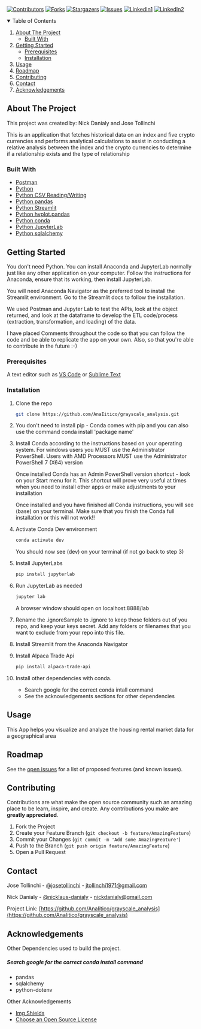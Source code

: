 

<!-- Find and Replace All [repo_name] -->
<!-- Replace [product-screenshot] [product-url] -->
<!-- Other Badgets https://naereen.github.io/badges/ -->
[![Contributors][contributors-shield]][contributors-url]
[![Forks][forks-shield]][forks-url]
[![Stargazers][stars-shield]][stars-url]
[![Issues][issues-shield]][issues-url]
[![LinkedIn1][linkedin-shield1]][linkedin-url1]
[![LinkedIn2][linkedin-shield2]][linkedin-url2]
<!-- [![License][license-shield]][license-url] -->


<!-- TABLE OF CONTENTS -->
<details open="open">
  <summary>Table of Contents</summary>
  <ol>
    <li>
      <a href="#about-the-project">About The Project</a>
      <ul>
        <li><a href="#built-with">Built With</a></li>
      </ul>
    </li>
    <li>
      <a href="#getting-started">Getting Started</a>
      <ul>
        <li><a href="#prerequisites">Prerequisites</a></li>
        <li><a href="#installation">Installation</a></li>
      </ul>
    </li>
    <li><a href="#usage">Usage</a></li>
    <li><a href="#roadmap">Roadmap</a></li>
    <li><a href="#contributing">Contributing</a></li>
	<!-- <li><a href="#license">License</a></li> -->
    <li><a href="#contact">Contact</a></li>
    <li><a href="#acknowledgements">Acknowledgements</a></li>
  </ol>
</details>

<!-- ABOUT THE PROJECT -->
## About The Project

This project was created by: Nick Danialy and Jose Tollinchi

This is an application that fetches historical data on an index and five crypto currencies and performs analytical calculations to assist in conducting a relative analysis between the index and the crypto currencies to determine if a relationship exists and the type of relationship

### Built With

<!-- This section should list any major frameworks that you built your project using. Leave any add-ons/plugins for the acknowledgements section. Here are a few examples. -->

* [Postman](https://www.postman.com/downloads/)
* [Python](https://www.python.org/)
* [Python CSV Reading/Writing](https://docs.python.org/3/library/csv.html)
* [Python pandas](https://pandas.pydata.org/)
* [Python Streamlit](https://streamlit.io/)
* [Python hvplot.pandas](https://hvplot.holoviz.org/index.html)
* [Python conda](https://docs.conda.io/projects/conda/en/latest/user-guide/install/index.html)
* [Python JupyterLab](https://jupyter.org/)
* [Python sqlalchemy](https://www.sqlalchemy.org/)

<!-- GETTING STARTED -->
## Getting Started

<!-- This is an example of how you may give instructions on setting up your project locally. To get a local copy up and running follow these simple example steps. -->
You don't need Python. You can install Anaconda and JupyterLab normally just like any other application on your computer. Follow the instructions for Anaconda, ensure that its working, then install JupyterLab.

You will need Anaconda Navigator as the preferred tool to install the Streamlit environment.  Go to the Streamlit docs to follow the installation.

We used Postman and Jupyter Lab to test the APIs, look at the object returned, and look at the dataframe to develop the ETL code/process (extraction, transformation, and loading) of the data.

I have placed Comments throughout the code so that you can follow the code and be able to replicate the app on your own. Also, so that you're able to contribute in the future :-)

### Prerequisites

<!-- This is an example of how to list things you need to use the software and how to install them. -->
A text editor such as [VS Code](https://code.visualstudio.com/) or [Sublime Text](https://www.sublimetext.com/)

### Installation

1. Clone the repo
   ```sh
   git clone https://github.com/AnaIitico/grayscale_analysis.git
   ```

2. You don't need to install pip - Conda comes with pip and you can also use the command
    conda install 'package name'
   
3. Install Conda according to the instructions based on your operating system.
    For windows users you MUST use the Administrator PowerShell. Users with AMD Processors MUST use the Administrator PowerShell 7 (X64) version
  
    Once installed Conda has an Admin PowerShell version shortcut - look on your Start menu for it.
    This shortcut will prove very useful at times when you need to install other apps or make adjustments to your installation

    Once installed and you have finished all Conda instructions, you will see (base) on your terminal.  Make sure that you finish the Conda full installation or this will not work!!
   
4. Activate Conda Dev environment
   ```sh
   conda activate dev
   ```
    You should now see (dev) on your terminal (if not go back to step 3)

5. Install JupyterLabs
   ```sh
   pip install jupyterlab
   ```

6. Run JupyterLab as needed
   ```sh
   jupyter lab
   ```
    A browser window should open on localhost:8888/lab

7. Rename the .ignoreSample to .ignore to keep those folders out of you repo, and keep your keys secret.  Add any folders or filenames that you want to exclude from your repo into this file.

8. Install Streamlit from the Anaconda Navigator

9. Install Alpaca Trade Api
   ```sh
   pip install alpaca-trade-api
   ```
10. Install other dependencies with conda.
    - Search google for the correct conda intall command
    - See the acknowledgements sections for other dependencies 

<!-- USAGE EXAMPLES -->
## Usage

<!-- Use this space to show useful examples of how a project can be used. Additional screenshots, code examples and demos work well in this space. You may also link to more resources. -->
This App helps you visualize and analyze the housing rental market data for a geographical area

<!-- ROADMAP -->
## Roadmap

<!-- ### Here are some screenshots and code snippets of the working app

#### #### Description - With Analysis
![Description][description-screenshot]

#### Description - #### Description - With Analysis
![Description][description-screenshot] -->


<!-- #### Description
#### you can see the full code (with outputs) in the [risk_return_analysis.ipynb](https://github.com/AnaIitico/grayscale_analysis/blob/main/risk_return_analysis.ipynb) file
  *This code has been summarized into one block for convenience*
  *and there's an analysis at the end*
```sh
  some cool code goes here
 ``` -->

See the [open issues](https://github.com/AnaIitico/grayscale_analysis/issues) for a list of proposed features (and known issues).

<!-- CONTRIBUTING -->
## Contributing

Contributions are what make the open source community such an amazing place to be learn, inspire, and create. Any contributions you make are **greatly appreciated**.

1. Fork the Project
2. Create your Feature Branch (`git checkout -b feature/AmazingFeature`)
3. Commit your Changes (`git commit -m 'Add some AmazingFeature'`)
4. Push to the Branch (`git push origin feature/AmazingFeature`)
5. Open a Pull Request

<!-- LICENSE -->
<!-- ## License

Distributed under the MIT License. See `LICENSE` for more information.
 -->

<!-- CONTACT -->
## Contact

Jose Tollinchi - [@josetollinchi][linkedin-url1] - jtollinchi1971@gmail.com

Nick Danialy - [@nicklaus-danialy][linkedin-url2] - nickdanialy@gmail.com

Project Link: [https://github.com/AnaIitico/grayscale_analysis](https://github.com/AnaIitico/grayscale_analysis)

<!-- ACKNOWLEDGEMENTS -->
## Acknowledgements

Other Dependencies used to build the project.
##### Search google for the correct conda install command

* pandas
* sqlalchemy
* python-dotenv

Other Acknowledgements
* [Img Shields](https://shields.io)
* [Choose an Open Source License](https://choosealicense.com)

<!-- MARKDOWN LINKS & IMAGES -->
<!-- https://www.markdownguide.org/basic-syntax/#reference-style-links -->
[contributors-shield]: https://img.shields.io/github/contributors/AnaIitico/grayscale_analysis.svg?style=for-the-badge
[contributors-url]: https://github.com/AnaIitico/grayscale_analysis/graphs/contributors
[forks-shield]: https://img.shields.io/github/forks/AnaIitico/grayscale_analysis.svg?style=for-the-badge
[forks-url]: https://github.com/AnaIitico/grayscale_analysis/network/members
[stars-shield]: https://img.shields.io/github/stars/AnaIitico/grayscale_analysis.svg?style=for-the-badge
[stars-url]: https://github.com/AnaIitico/grayscale_analysis/stargazers
[issues-shield]: https://img.shields.io/github/issues/AnaIitico/grayscale_analysis/network/members?style=for-the-badge
[issues-url]: https://github.com/AnaIitico/grayscale_analysis/issues
<!-- [license-shield]: 
[license-url]:  -->
[linkedin-shield1]: https://img.shields.io/badge/-LinkedIn-black.svg?style=for-the-badge&logo=linkedin&colorB=555
[linkedin-shield2]: https://img.shields.io/badge/-LinkedIn-black.svg?style=for-the-badge&logo=linkedin&colorB=555
[linkedin-url1]: https://www.linkedin.com/in/josetollinchi/
[linkedin-url2]: https://www.linkedin.com/in/nicklaus-danialy/
<!-- [-screenshot]: /images/
[-screenshot]: /images/ -->

